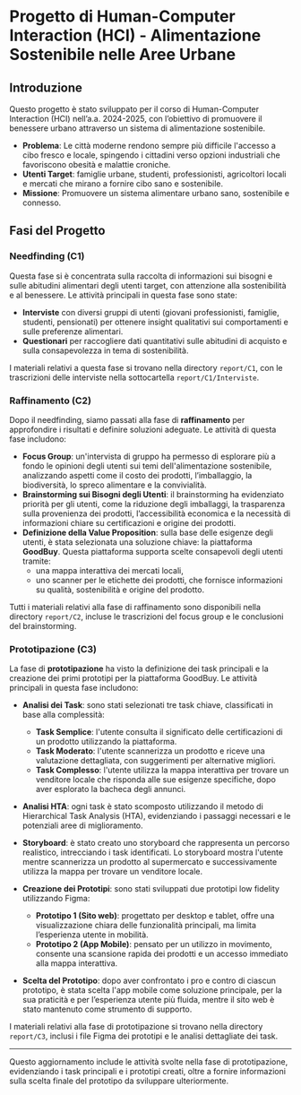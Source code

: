 # Progetto di Human-Computer Interaction (HCI) - Alimentazione Sostenibile nelle Aree Urbane

## Introduzione
Questo progetto è stato sviluppato per il corso di Human-Computer Interaction (HCI) nell’a.a. 2024-2025, con l’obiettivo di promuovere il benessere urbano attraverso un sistema di alimentazione sostenibile.

- **Problema**: Le città moderne rendono sempre più difficile l'accesso a cibo fresco e locale, spingendo i cittadini verso opzioni industriali che favoriscono obesità e malattie croniche.
- **Utenti Target**: famiglie urbane, studenti, professionisti, agricoltori locali e mercati che mirano a fornire cibo sano e sostenibile.
- **Missione**: Promuovere un sistema alimentare urbano sano, sostenibile e connesso.

## Fasi del Progetto

### Needfinding (C1)
Questa fase si è concentrata sulla raccolta di informazioni sui bisogni e sulle abitudini alimentari degli utenti target, con attenzione alla sostenibilità e al benessere. Le attività principali in questa fase sono state:
- **Interviste** con diversi gruppi di utenti (giovani professionisti, famiglie, studenti, pensionati) per ottenere insight qualitativi sui comportamenti e sulle preferenze alimentari.
- **Questionari** per raccogliere dati quantitativi sulle abitudini di acquisto e sulla consapevolezza in tema di sostenibilità.

I materiali relativi a questa fase si trovano nella directory `report/C1`, con le trascrizioni delle interviste nella sottocartella `report/C1/Interviste`.

### Raffinamento (C2)
Dopo il needfinding, siamo passati alla fase di **raffinamento** per approfondire i risultati e definire soluzioni adeguate. Le attività di questa fase includono:

- **Focus Group**: un'intervista di gruppo ha permesso di esplorare più a fondo le opinioni degli utenti sui temi dell'alimentazione sostenibile, analizzando aspetti come il costo dei prodotti, l’imballaggio, la biodiversità, lo spreco alimentare e la convivialità.
- **Brainstorming sui Bisogni degli Utenti**: il brainstorming ha evidenziato priorità per gli utenti, come la riduzione degli imballaggi, la trasparenza sulla provenienza dei prodotti, l’accessibilità economica e la necessità di informazioni chiare su certificazioni e origine dei prodotti.
- **Definizione della Value Proposition**: sulla base delle esigenze degli utenti, è stata selezionata una soluzione chiave: la piattaforma **GoodBuy**. Questa piattaforma supporta scelte consapevoli degli utenti tramite:
  - una mappa interattiva dei mercati locali,
  - uno scanner per le etichette dei prodotti, che fornisce informazioni su qualità, sostenibilità e origine del prodotto.

Tutti i materiali relativi alla fase di raffinamento sono disponibili nella directory `report/C2`, incluse le trascrizioni del focus group e le conclusioni del brainstorming.

### Prototipazione (C3)
La fase di **prototipazione** ha visto la definizione dei task principali e la creazione dei primi prototipi per la piattaforma GoodBuy. Le attività principali in questa fase includono:

- **Analisi dei Task**: sono stati selezionati tre task chiave, classificati in base alla complessità:
  - **Task Semplice**: l'utente consulta il significato delle certificazioni di un prodotto utilizzando la piattaforma.
  - **Task Moderato**: l'utente scannerizza un prodotto e riceve una valutazione dettagliata, con suggerimenti per alternative migliori.
  - **Task Complesso**: l'utente utilizza la mappa interattiva per trovare un venditore locale che risponda alle sue esigenze specifiche, dopo aver esplorato la bacheca degli annunci.

- **Analisi HTA**: ogni task è stato scomposto utilizzando il metodo di Hierarchical Task Analysis (HTA), evidenziando i passaggi necessari e le potenziali aree di miglioramento.

- **Storyboard**: è stato creato uno storyboard che rappresenta un percorso realistico, intrecciando i task identificati. Lo storyboard mostra l'utente mentre scannerizza un prodotto al supermercato e successivamente utilizza la mappa per trovare un venditore locale.

- **Creazione dei Prototipi**: sono stati sviluppati due prototipi low fidelity utilizzando Figma:
  - **Prototipo 1 (Sito web)**: progettato per desktop e tablet, offre una visualizzazione chiara delle funzionalità principali, ma limita l’esperienza utente in mobilità.
  - **Prototipo 2 (App Mobile)**: pensato per un utilizzo in movimento, consente una scansione rapida dei prodotti e un accesso immediato alla mappa interattiva.

- **Scelta del Prototipo**: dopo aver confrontato i pro e contro di ciascun prototipo, è stata scelta l'app mobile come soluzione principale, per la sua praticità e per l’esperienza utente più fluida, mentre il sito web è stato mantenuto come strumento di supporto.

I materiali relativi alla fase di prototipazione si trovano nella directory `report/C3`, inclusi i file Figma dei prototipi e le analisi dettagliate dei task.

---

Questo aggiornamento include le attività svolte nella fase di prototipazione, evidenziando i task principali e i prototipi creati, oltre a fornire informazioni sulla scelta finale del prototipo da sviluppare ulteriormente.